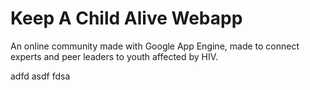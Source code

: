 # Keep A Child Alive Webapp

An online community made with Google App Engine, made to connect experts
and peer leaders to youth affected by HIV.

adfd
asdf
fdsa
